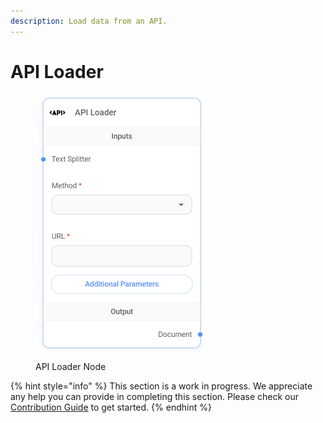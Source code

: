 ```yaml
---
description: Load data from an API.
---
```


# API Loader

<figure><img src="../../../.gitbook/assets/image (9) (1) (1) (1) (1) (1).png" alt="" width="273"><figcaption><p>API Loader Node</p></figcaption></figure>

{% hint style="info" %}
This section is a work in progress. We appreciate any help you can provide in completing this section. Please check our [Contribution Guide](../../../contributing/) to get started.
{% endhint %}
